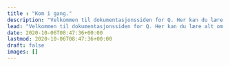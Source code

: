 ```yaml
---
title : "Kom i gang."
description: "Velkommen til dokumentasjonssiden for Q. Her kan du lære alt om å jobbe med Q som bruker eller utvikler."
lead: "Velkommen til dokumentasjonssiden for Q. Her kan du lære alt om å jobbe med Q som bruker eller utvikler."
date: 2020-10-06T08:47:36+00:00
lastmod: 2020-10-06T08:47:36+00:00
draft: false
images: []
---
```


